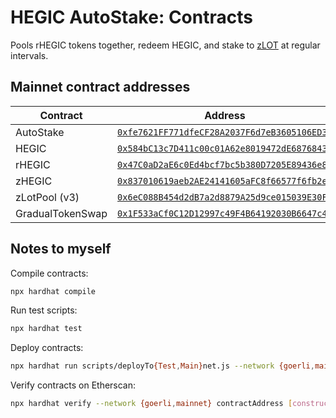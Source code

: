 # HEGIC AutoStake: Contracts

Pools rHEGIC tokens together, redeem HEGIC, and stake to [zLOT](https://zlot.finance/) at regular intervals.

## Mainnet contract addresses

| Contract         | Address                                                                                                                 |
| ---------------- | ----------------------------------------------------------------------------------------------------------------------- |
| AutoStake        | [`0xfe7621FF771dfeCF28A2037F6d7eB3605106ED39`](https://etherscan.io/address/0xfe7621FF771dfeCF28A2037F6d7eB3605106ED39) |
| HEGIC            | [`0x584bC13c7D411c00c01A62e8019472dE68768430`](https://etherscan.io/address/0x584bC13c7D411c00c01A62e8019472dE68768430) |
| rHEGIC           | [`0x47C0aD2aE6c0Ed4bcf7bc5b380D7205E89436e84`](https://etherscan.io/address/0x47C0aD2aE6c0Ed4bcf7bc5b380D7205E89436e84) |
| zHEGIC           | [`0x837010619aeb2AE24141605aFC8f66577f6fb2e7`](https://etherscan.io/address/0x837010619aeb2AE24141605aFC8f66577f6fb2e7) |
| zLotPool (v3)    | [`0x6eC088B454d2dB7a2d8879A25d9ce015039E30FB`](https://etherscan.io/address/0x6eC088B454d2dB7a2d8879A25d9ce015039E30FB) |
| GradualTokenSwap | [`0x1F533aCf0C12D12997c49F4B64192030B6647c46`](https://etherscan.io/address/0x1F533aCf0C12D12997c49F4B64192030B6647c46) |

## Notes to myself

Compile contracts:

```bash
npx hardhat compile
```

Run test scripts:

```bash
npx hardhat test
```

Deploy contracts:

```bash
npx hardhat run scripts/deployTo{Test,Main}net.js --network {goerli,mainnet}
```

Verify contracts on Etherscan:

```bash
npx hardhat verify --network {goerli,mainnet} contractAddress [constructorArguments]
```
